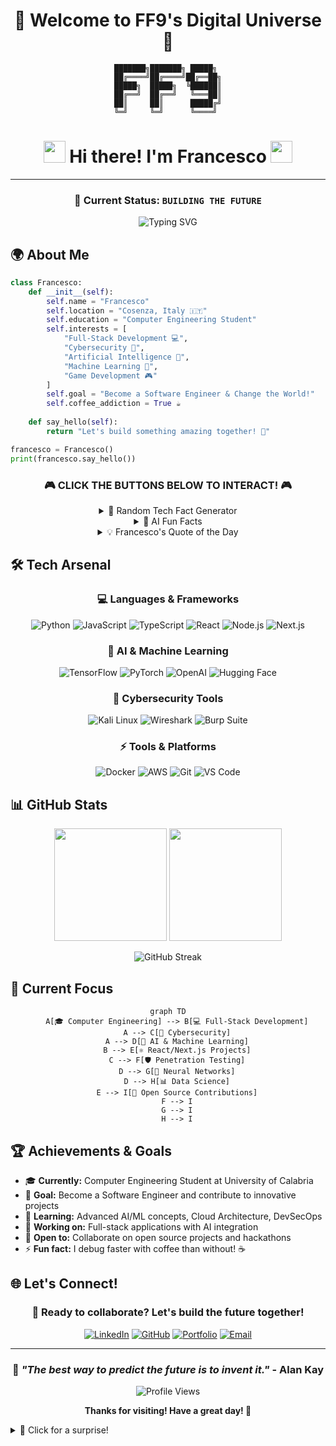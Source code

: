 # <div align="center">🚀 Welcome to FF9's Digital Universe 🚀</div>

<div align="center">
  
```ascii
███████╗███████╗ █████╗ 
██╔════╝██╔════╝██╔══██╗
█████╗  █████╗  ╚██████║
██╔══╝  ██╔══╝   ╚═══██║
██║     ██║      █████╔╝
╚═╝     ╚═╝      ╚════╝ 
```

<h1>
  <img src="https://emojis.slackmojis.com/emojis/images/1536351075/4594/blob-wave.gif" width="35"/>
  Hi there! I'm Francesco
  <img src="https://emojis.slackmojis.com/emojis/images/1531849430/4246/blob-sunglasses.gif" width="35"/>
</h1>

</div>

---

<div align="center">

### 🎯 Current Status: `BUILDING THE FUTURE`

<img src="https://readme-typing-svg.herokuapp.com?font=Fira+Code&size=22&duration=3000&pause=1000&color=00FF88&center=true&vCenter=true&width=600&lines=Computer+Engineering+Student+%F0%9F%93%9A;Full-Stack+Developer+%F0%9F%92%BB;Cybersecurity+Enthusiast+%F0%9F%94%90;AI+%26+Machine+Learning+Explorer+%F0%9F%A4%96;Open+Source+Contributor+%F0%9F%8C%9F;Coffee+%2B+Code+%3D+Magic+%E2%98%95" alt="Typing SVG" />

</div>

## 🌍 About Me

```python
class Francesco:
    def __init__(self):
        self.name = "Francesco"
        self.location = "Cosenza, Italy 🇮🇹"
        self.education = "Computer Engineering Student"
        self.interests = [
            "Full-Stack Development 💻",
            "Cybersecurity 🔐", 
            "Artificial Intelligence 🤖",
            "Machine Learning 🧠",
            "Game Development 🎮"
        ]
        self.goal = "Become a Software Engineer & Change the World!"
        self.coffee_addiction = True ☕
    
    def say_hello(self):
        return "Let's build something amazing together! 🚀"

francesco = Francesco()
print(francesco.say_hello())
```

<div align="center">

### 🎮 **CLICK THE BUTTONS BELOW TO INTERACT!** 🎮

<details>
<summary>🎲 Random Tech Fact Generator</summary>

> **Did you know?** 
> The first computer bug was literally a bug! In 1947, Grace Hopper found an actual moth stuck in a relay of the Harvard Mark II computer.

</details>

<details>
<summary>🤖 AI Fun Facts</summary>

> **AI Fact #1:** The term "Artificial Intelligence" was coined in 1956 at a conference at Dartmouth College.
> 
> **AI Fact #2:** Neural networks are inspired by how neurons work in the human brain!
> 
> **AI Fact #3:** Machine Learning algorithms can now generate art, write code, and even compose music! 🎵

</details>

<details>
<summary>💡 Francesco's Quote of the Day</summary>

> *"Code is like humor. When you have to explain it, it's bad."* 😄
> 
> *"The best error message is the one that never shows up."* ✨
> 
> *"AI won't replace programmers, but programmers who use AI will replace those who don't."* 🤖

</details>

</div>

## 🛠️ Tech Arsenal

<div align="center">

### 💻 Languages & Frameworks
![Python](https://img.shields.io/badge/Python-FFD43B?style=for-the-badge&logo=python&logoColor=blue)
![JavaScript](https://img.shields.io/badge/JavaScript-F7DF1E?style=for-the-badge&logo=javascript&logoColor=black)
![TypeScript](https://img.shields.io/badge/TypeScript-007ACC?style=for-the-badge&logo=typescript&logoColor=white)
![React](https://img.shields.io/badge/React-20232A?style=for-the-badge&logo=react&logoColor=61DAFB)
![Node.js](https://img.shields.io/badge/Node.js-43853D?style=for-the-badge&logo=node.js&logoColor=white)
![Next.js](https://img.shields.io/badge/Next.js-000000?style=for-the-badge&logo=next.js&logoColor=white)

### 🤖 AI & Machine Learning
![TensorFlow](https://img.shields.io/badge/TensorFlow-FF6F00?style=for-the-badge&logo=tensorflow&logoColor=white)
![PyTorch](https://img.shields.io/badge/PyTorch-EE4C2C?style=for-the-badge&logo=pytorch&logoColor=white)
![OpenAI](https://img.shields.io/badge/OpenAI-412991?style=for-the-badge&logo=openai&logoColor=white)
![Hugging Face](https://img.shields.io/badge/🤗%20Hugging%20Face-FFD43B?style=for-the-badge)

### 🔐 Cybersecurity Tools
![Kali Linux](https://img.shields.io/badge/Kali%20Linux-557C94?style=for-the-badge&logo=kalilinux&logoColor=white)
![Wireshark](https://img.shields.io/badge/Wireshark-1679A7?style=for-the-badge&logo=wireshark&logoColor=white)
![Burp Suite](https://img.shields.io/badge/Burp%20Suite-FF6633?style=for-the-badge)

### ⚡ Tools & Platforms
![Docker](https://img.shields.io/badge/Docker-2496ED?style=for-the-badge&logo=docker&logoColor=white)
![AWS](https://img.shields.io/badge/AWS-232F3E?style=for-the-badge&logo=amazon-aws&logoColor=white)
![Git](https://img.shields.io/badge/Git-F05032?style=for-the-badge&logo=git&logoColor=white)
![VS Code](https://img.shields.io/badge/VS%20Code-007ACC?style=for-the-badge&logo=visual-studio-code&logoColor=white)

</div>

## 📊 GitHub Stats

<div align="center">

<img height="180em" src="https://github-readme-stats.vercel.app/api?username=yourusername&show_icons=true&theme=radical&include_all_commits=true&count_private=true"/>
<img height="180em" src="https://github-readme-stats.vercel.app/api/top-langs/?username=yourusername&layout=compact&langs_count=8&theme=radical"/>

</div>

<div align="center">

![GitHub Streak](https://streak-stats.demolab.com/?user=yourusername&theme=radical&hide_border=true)

</div>

## 🎯 Current Focus

<div align="center">

```mermaid
graph TD
    A[🎓 Computer Engineering] --> B[💻 Full-Stack Development]
    A --> C[🔐 Cybersecurity]
    A --> D[🤖 AI & Machine Learning]
    B --> E[⚛️ React/Next.js Projects]
    C --> F[🛡️ Penetration Testing]
    D --> G[🧠 Neural Networks]
    D --> H[📊 Data Science]
    E --> I[🚀 Open Source Contributions]
    F --> I
    G --> I
    H --> I
```

</div>

## 🏆 Achievements & Goals

- 🎓 **Currently:** Computer Engineering Student at University of Calabria
- 💼 **Goal:** Become a Software Engineer and contribute to innovative projects
- 🌱 **Learning:** Advanced AI/ML concepts, Cloud Architecture, DevSecOps
- 🔭 **Working on:** Full-stack applications with AI integration
- 🤝 **Open to:** Collaborate on open source projects and hackathons
- ⚡ **Fun fact:** I debug faster with coffee than without! ☕

## 🌐 Let's Connect!

<div align="center">

### 🤝 Ready to collaborate? Let's build the future together!

[![LinkedIn](https://img.shields.io/badge/LinkedIn-0077B5?style=for-the-badge&logo=linkedin&logoColor=white)](https://linkedin.com/in/ff9)
[![GitHub](https://img.shields.io/badge/GitHub-100000?style=for-the-badge&logo=github&logoColor=white)](https://github.com/yourusername)
[![Portfolio](https://img.shields.io/badge/Portfolio-FF5722?style=for-the-badge&logo=google-chrome&logoColor=white)](https://yourportfolio.com)
[![Email](https://img.shields.io/badge/Email-D14836?style=for-the-badge&logo=gmail&logoColor=white)](mailto:francesco@example.com)

</div>

---

<div align="center">

### 💭 *"The best way to predict the future is to invent it."* - Alan Kay

<img src="https://komarev.com/ghpvc/?username=yourusername&style=for-the-badge&color=00ff88" alt="Profile Views"/>

**Thanks for visiting! Have a great day! 🌟**

</div>

<!-- Easter Egg: ASCII Art Footer -->
<details>
<summary>🥚 Click for a surprise!</summary>

```
    🎉 CONGRATULATIONS! 🎉
    You found the easter egg!
    
         🤖 AI POWERED 🤖
        ╔══════════════════╗
        ║  KEEP CODING!    ║
        ║  STAY CURIOUS!   ║
        ║  BUILD THE       ║
        ║  FUTURE! 🚀      ║
        ╚══════════════════╝
         
    Thanks for exploring my profile!
    - Francesco (FF9) 💚
```

</details>
